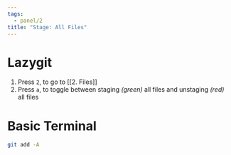 ```yaml
---
tags:
  - panel/2
title: "Stage: All Files"
---
```

# Lazygit
1. Press `2`, to go to [[2. Files]]
2. Press `a`, to toggle between staging *(green)* all files and unstaging *(red)* all files

# Basic Terminal
```bash
git add -A
```